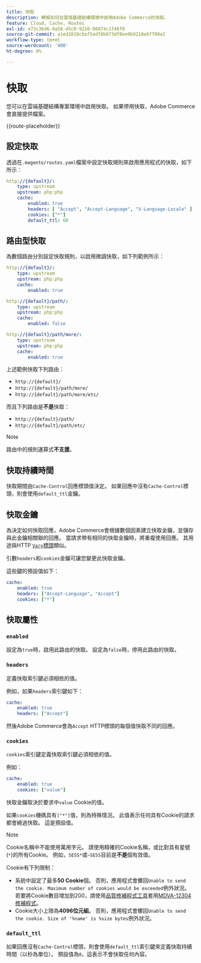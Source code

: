 ```yaml
---
title: 快取
description: 瞭解如何在雲端基礎結構環境中啟用Adobe Commerce的快取。
feature: Cloud, Cache, Routes
exl-id: e73c36d6-9a58-45c0-9220-86074c1f46f0
source-git-commit: a1ed2818cbaf5adf8b673df0ee9b9218e6f700a2
workflow-type: tm+mt
source-wordcount: '400'
ht-degree: 0%

---
```


# 快取

您可以在雲端基礎結構專案環境中啟用快取。 如果停用快取，Adobe Commerce會直接提供檔案。

{{route-placeholder}}

## 設定快取

透過在`.magento/routes.yaml`檔案中設定快取規則來啟用應用程式的快取，如下所示：

```yaml
http://{default}/:
    type: upstream
    upstream: php:php
    cache:
        enabled: true
        headers: [ "Accept", "Accept-Language", "X-Language-Locale" ]
        cookies: ["*"]
        default_ttl: 60
```

## 路由型快取

為數個路由分別設定快取規則，以啟用微調快取，如下列範例所示：

```yaml
http://{default}/:
    type: upstream
    upstream: php:php
    cache:
        enabled: true

http://{default}/path/:
    type: upstream
    upstream: php:php
    cache:
        enabled: false

http://{default}/path/more/:
    type: upstream
    upstream: php:php
    cache:
        enabled: true
```

上述範例快取下列路由：

- `http://{default}/`
- `http://{default}/path/more/`
- `http://{default}/path/more/etc/`

而且下列路由是&#x200B;**不是**&#x200B;快取：

- `http://{default}/path/`
- `http://{default}/path/etc/`

>[!NOTE]
>
>路由中的規則運算式&#x200B;**不支援**。

## 快取持續時間

快取期間由`Cache-Control`回應標頭值決定。 如果回應中沒有`Cache-Control`標頭，則會使用`default_ttl`金鑰。

## 快取金鑰

為決定如何快取回應，Adobe Commerce會根據數個因素建立快取金鑰，並儲存與此金鑰相關聯的回應。 當請求帶有相同的快取金鑰時，將重複使用回應。 其用途與HTTP [`Vary`標頭](https://www.w3.org/Protocols/rfc2616/rfc2616-sec14.html#sec14.44)類似。

引數`headers`和`cookies`金鑰可讓您變更此快取金鑰。

這些鍵的預設值如下：

```yaml
cache:
    enabled: true
    headers: ["Accept-Language", "Accept"]
    cookies: ["*"]
```

## 快取屬性

### `enabled`

設定為`true`時，啟用此路由的快取。 設定為`false`時，停用此路由的快取。

### `headers`

定義快取索引鍵必須相依的值。

例如，如果`headers`索引鍵如下：

```yaml
cache:
    enabled: true
    headers: ["Accept"]
```

然後Adobe Commerce會為`Accept` HTTP標頭的每個值快取不同的回應。

### `cookies`

`cookies`索引鍵定義快取索引鍵必須相依的值。

例如：

```yaml
cache:
    enabled: true
    cookies: ["value"]
```

快取金鑰取決於要求中`value` Cookie的值。

如果`cookies`機碼具有`["*"]`值，則為特殊情況。 此值表示任何具有Cookie的請求都會繞過快取。 這是預設值。

>[!NOTE]
>
>Cookie名稱中不能使用萬用字元。 請使用精確的Cookie名稱，或比對具有星號(`*`)的所有Cookie。 例如，`SESS*`或`~SESS`目前是&#x200B;**不是**&#x200B;個有效值。

Cookie有下列限制：

- 系統中設定了最多&#x200B;**50 Cookie**&#x200B;個。 否則，應用程式會擲回`Unable to send the cookie. Maximum number of cookies would be exceeded`例外狀況。 若要將Cookie數目增加到200，請使用[品質修補程式工具](https://experienceleague.adobe.com/en/docs/commerce-learn/tutorials/tools/quality-patch-tool)套用[MDVA-12304修補程式](https://experienceleague.adobe.com/docs/commerce-operations/tools/quality-patches-tool/release-notes.html)。
- Cookie大小上限為&#x200B;**4096位元組**。 否則，應用程式會擲回`Unable to send the cookie. Size of '%name' is %size bytes`例外狀況。

### `default_ttl`

如果回應沒有`Cache-Control`標頭，則會使用`default_ttl`索引鍵來定義快取持續時間（以秒為單位）。 預設值為`0`，這表示不會快取任何內容。
